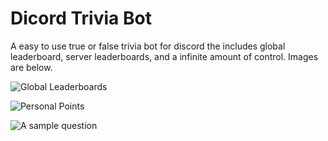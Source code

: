 # Dicord Trivia Bot
A easy to use true or false trivia bot for discord the includes global leaderboard, server leaderboards, and a infinite amount of control. Images are below.

![Global Leaderboards](https://github.com/gubareve/trivia-bot/blob/master/images/Screen%20Shot%202020-05-27%20at%2012.34.32%20PM.png)

![Personal Points](https://github.com/gubareve/trivia-bot/blob/master/images/Screen%20Shot%202020-05-27%20at%2012.34.46%20PM.png)

![A sample question](https://github.com/gubareve/trivia-bot/blob/master/images/Screen%20Shot%202020-05-27%20at%2012.35.06%20PM.png)
